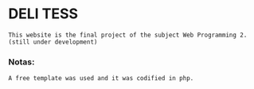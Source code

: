 # DELI TESS
```
This website is the final project of the subject Web Programming 2. (still under development)
```
### Notas:
```
A free template was used and it was codified in php.
```